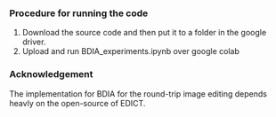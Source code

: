
### Procedure for running the code
1. Download the source code and then put it to a folder in the google driver. 
2. Upload and run BDIA_experiments.ipynb over google colab


### Acknowledgement
The implementation for BDIA for the round-trip image editing depends heavly on the open-source of EDICT. 

